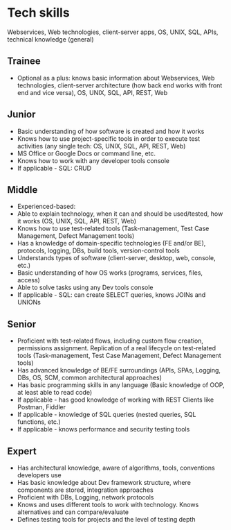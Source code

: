 # Tech skills
Webservices, Web technologies, client-server apps, OS, UNIX, SQL, APIs, technical knowledge (general)

## Trainee
- Optional as a plus: knows basic information about Webservices, Web technologies, client-server architecture (how back end works with front end and vice versa), OS, UNIX, SQL, API, REST, Web

## Junior
- Basic understanding of how software is created and how it works
- Knows how to use project-specific tools in order to execute test activities (any single tech: OS, UNIX, SQL, API, REST, Web)
- MS Office or Google Docs or command line, etc.
- Knows how to work with any developer tools console
- If applicable - SQL: CRUD

## Middle
- Experienced-based:
- Able to explain technology, when it can and should be used/tested, how it works (OS, UNIX, SQL, API, REST, Web)
- Knows how to use test-related tools (Task-management, Test Case Management, Defect Management tools)
- Has a knowledge of domain-specific technologies (FE and/or BE), protocols, logging, DBs, build tools, version-control tools
- Understands types of software (client-server, desktop, web, console, etc.)
- Basic understanding of how OS works (programs, services, files, access)
- Able to solve tasks using any Dev tools console
- If applicable - SQL: can create SELECT queries, knows JOINs and UNIONs

## Senior
- Proficient with test-related flows, including custom flow creation, permissions assignment. Replication of a real lifecycle on test-related tools (Task-management, Test Case Management, Defect Management tools)
- Has advanced knowledge of BE/FE surroundings (APIs, SPAs, Logging, DBs, OS, SCM, common architectural approaches)
- Has basic programming skills in any language (Basic knowledge of OOP, at least able to read code)
- If applicable - has good knowledge of working with REST Clients like Postman, Fiddler
- If applicable - knowledge of SQL queries (nested queries, SQL functions, etc.)
- If applicable - knows performance and security testing tools

## Expert
- Has architectural knowledge, aware of algorithms, tools, conventions developers use
- Has basic knowledge about Dev framework structure, where components are stored, integration approaches
- Proficient with DBs, Logging, network protocols
- Knows and uses different tools to work with technology. Knows alternatives and can compare/evaluate
- Defines testing tools for projects and the level of testing depth
